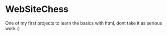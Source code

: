 # WebSiteChess
One of my first projects to learn the basics with html, dont take it as serious work :)
